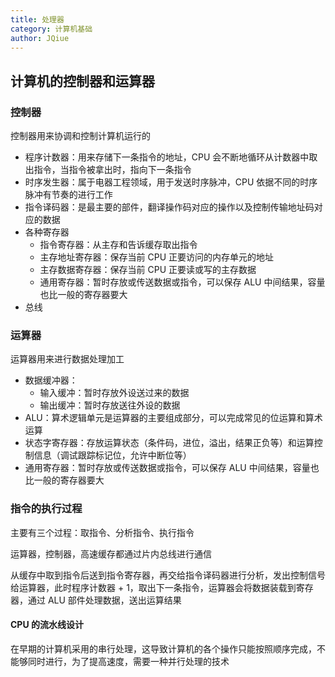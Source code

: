 ```yaml
---
title: 处理器
category: 计算机基础
author: JQiue
---
```


## 计算机的控制器和运算器

### 控制器

控制器用来协调和控制计算机运行的

+ 程序计数器：用来存储下一条指令的地址，CPU 会不断地循环从计数器中取出指令，当指令被拿出时，指向下一条指令
+ 时序发生器：属于电器工程领域，用于发送时序脉冲，CPU 依据不同的时序脉冲有节奏的进行工作
+ 指令译码器：是最主要的部件，翻译操作码对应的操作以及控制传输地址码对应的数据
+ 各种寄存器
  + 指令寄存器：从主存和告诉缓存取出指令
  + 主存地址寄存器：保存当前 CPU 正要访问的内存单元的地址
  + 主存数据寄存器：保存当前 CPU 正要读或写的主存数据
  + 通用寄存器：暂时存放或传送数据或指令，可以保存 ALU 中间结果，容量也比一般的寄存器要大
+ 总线

### 运算器

运算器用来进行数据处理加工

+ 数据缓冲器：
  + 输入缓冲：暂时存放外设送过来的数据
  + 输出缓冲：暂时存放送往外设的数据
+ ALU：算术逻辑单元是运算器的主要组成部分，可以完成常见的位运算和算术运算
+ 状态字寄存器：存放运算状态（条件码，进位，溢出，结果正负等）和运算控制信息（调试跟踪标记位，允许中断位等）
+ 通用寄存器：暂时存放或传送数据或指令，可以保存 ALU 中间结果，容量也比一般的寄存器要大

### 指令的执行过程

主要有三个过程：取指令、分析指令、执行指令

运算器，控制器，高速缓存都通过片内总线进行通信

从缓存中取到指令后送到指令寄存器，再交给指令译码器进行分析，发出控制信号给运算器，此时程序计数器 + 1，取出下一条指令，运算器会将数据装载到寄存器，通过 ALU 部件处理数据，送出运算结果

#### CPU 的流水线设计

在早期的计算机采用的串行处理，这导致计算机的各个操作只能按照顺序完成，不能够同时进行，为了提高速度，需要一种并行处理的技术
